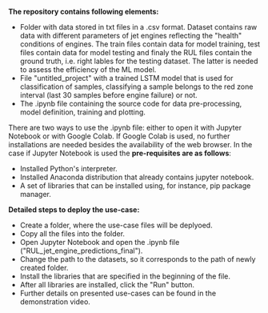 **The repository contains following elements:**
- Folder with data stored in txt files in a .csv format. Dataset contains raw data with different parameters of jet engines reflecting the "health" conditions of engines. The train files contain data for model training, test files contain data for model testing and finaly the RUL files contain the ground truth, i.e. right lables for the testing dataset. The latter is needed to assess the efficiency of the ML model.
- File "untitled_project" with a trained LSTM model that is used for classification of samples, classifying a sample belongs to the red zone interval (last 30 samples before engine failure) or not.
- The .ipynb file containing the source code for data pre-processing, model definition, training and plotting.

There are two ways to use the .ipynb file: either to open it with Jupyter Notebook or with Google Colab. If Google Colab is used, no further installations are needed besides the availability of the web browser. In the case if Jupyter Notebook is used the **pre-requisites are as follows**:
- Installed Python's interpreter.
- Installed Anaconda distribution that already contains jupyter notebook.
- A set of libraries that can be installed using, for instance, pip package manager.

**Detailed steps to deploy the use-case:**
- Create a folder, where the use-case files will be deplyoed.
- Copy all the files into the folder.
- Open Jupyter Notebook and open the .ipynb file ("RUL_jet_engine_predictions_final").
- Change the path to the datasets, so it corresponds to the path of newly created folder.
- Install the libraries that are specified in the beginning of the file.
- After all libraries are installed, click the "Run" button.
- Further details on presented use-cases can be found in the demonstration video.
